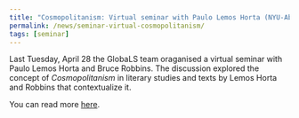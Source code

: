 ```yaml
---
title: "Cosmopolitanism: Virtual seminar with Paulo Lemos Horta (NYU-Abu Dhabi and Bruce Robbins (Columbia University)"
permalink: /news/seminar-virtual-cosmopolitanism/
tags: [seminar]
---
```

Last Tuesday, April 28 the GlobaLS team oraganised a virtual seminar with Paulo Lemos Horta and Bruce Robbins. The discussion explored the concept of _Cosmopolitanism_ in literary studies and texts by Lemos Horta and Robbins that contextualize it.

You can read more [here](https://globals.research.uoc.edu/activities/group-seminars/).
